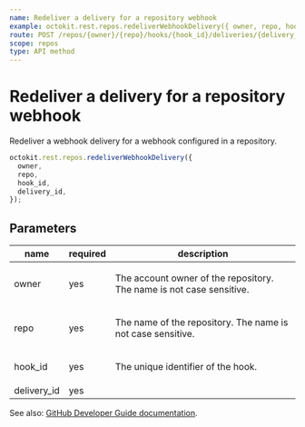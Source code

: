 ```yaml
---
name: Redeliver a delivery for a repository webhook
example: octokit.rest.repos.redeliverWebhookDelivery({ owner, repo, hook_id, delivery_id })
route: POST /repos/{owner}/{repo}/hooks/{hook_id}/deliveries/{delivery_id}/attempts
scope: repos
type: API method
---
```


# Redeliver a delivery for a repository webhook

Redeliver a webhook delivery for a webhook configured in a repository.

```js
octokit.rest.repos.redeliverWebhookDelivery({
  owner,
  repo,
  hook_id,
  delivery_id,
});
```

## Parameters

<table>
  <thead>
    <tr>
      <th>name</th>
      <th>required</th>
      <th>description</th>
    </tr>
  </thead>
  <tbody>
    <tr><td>owner</td><td>yes</td><td>

The account owner of the repository. The name is not case sensitive.

</td></tr>
<tr><td>repo</td><td>yes</td><td>

The name of the repository. The name is not case sensitive.

</td></tr>
<tr><td>hook_id</td><td>yes</td><td>

The unique identifier of the hook.

</td></tr>
<tr><td>delivery_id</td><td>yes</td><td>

</td></tr>
  </tbody>
</table>

See also: [GitHub Developer Guide documentation](https://docs.github.com/rest/reference/repos#redeliver-a-delivery-for-a-repository-webhook).
